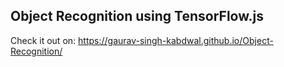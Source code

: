 Object Recognition using TensorFlow.js
------------

Check it out on: https://gaurav-singh-kabdwal.github.io/Object-Recognition/ 



